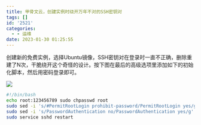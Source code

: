 ```yaml
---
title: 甲骨文云，创建实例时绕开万年不对的SSH密钥对
tags: []
id: '2521'
categories:
  - - 运维
date: 2023-01-30 01:25:55
---
```


创建新的免费实例，选择Ubuntu镜像，SSH密钥对在登录时一直不正确，删除重建了N次，干脆绕开这个奇怪的设计。按下图在最后的高级选项里添加如下的初始化脚本，然后用密码登录即可。

![](https://img.limour.top/archives_2023/2023/01/30/63d6ab6e72577.webp)

```bash
#!/bin/bash
echo root:123456789 sudo chpasswd root
sudo sed -i 's/#PermitRootLogin prohibit-password/PermitRootLogin yes/g' /etc/ssh/sshd_config;
sudo sed -i 's/PasswordAuthentication no/PasswordAuthentication yes/g' /etc/ssh/sshd_config;
sudo service sshd restart
```